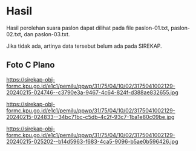 # Hasil

Hasil perolehan suara paslon dapat dilihat pada file paslon-01.txt, paslon-02.txt, dan paslon-03.txt.

Jika tidak ada, artinya data tersebut belum ada pada SIREKAP.

## Foto C Plano

https://sirekap-obj-formc.kpu.go.id/e1c1/pemilu/ppwp/31/75/04/10/02/3175041002129-20240215-024746--c3790e3a-9467-4c64-824f-d388ae832655.jpg

https://sirekap-obj-formc.kpu.go.id/e1c1/pemilu/ppwp/31/75/04/10/02/3175041002129-20240215-024833--34bc71bc-c5db-4c2f-93c7-1ba1e80c09be.jpg

https://sirekap-obj-formc.kpu.go.id/e1c1/pemilu/ppwp/31/75/04/10/02/3175041002129-20240215-025202--b14d5963-f683-4ca5-9096-b5ae0b596426.jpg
